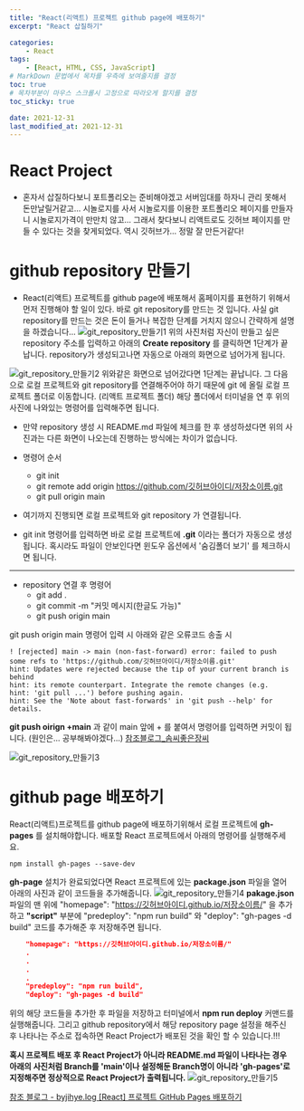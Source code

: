 ```yaml
---
title: "React(리액트) 프로젝트 github page에 배포하기"
excerpt: "React 삽질하기"

categories:
    - React
tags:
    - [React, HTML, CSS, JavaScript]
# MarkDown 문법에서 목차를 우측에 보여줄지를 결정
toc: true
# 목차부분이 마우스 스크롤시 고정으로 따라오게 할지를 결정
toc_sticky: true

date: 2021-12-31
last_modified_at: 2021-12-31
---
```


# React Project
- 혼자서 삽질하다보니 포트폴리오는 준비해야겠고 서버임대를 하자니 관리 못해서 돈만날릴거같고... 시놀로지를 사서 시놀로지를 이용한 포트폴리오 페이지를 만들자니 시놀로지가격이 만만치 않고... 그래서 찾다보니 리액트로도 깃허브 페이지를 만들 수 있다는 것을 찾게되었다. 역시 깃허브가... 정말 잘 만든거같다!

# github repository 만들기
- React(리액트) 프로젝트를 github page에 배포해서 홈페이지를 표현하기 위해서 먼저 진행해야 할 일이 있다. 바로 git repository를 만드는 것 입니다. 사실 git repository를 만드는 것은 돈이 들거나 복잡한 단계를 거치지 않으니 간략하게 설명을 하겠습니다...
![git_repository_만들기1](https://cdn.jsdelivr.net/gh/kkt9102/blog_img/20211229_posts/img1.png)
위의 사진처럼 자신이 만들고 싶은 repository 주소를 입력하고 아래의 **Create repository** 를 클릭하면 1단계가 끝납니다. repository가 생성되고나면 자동으로 아래의 화면으로 넘어가게 됩니다.


![git_repository_만들기2](https://cdn.jsdelivr.net/gh/kkt9102/blog_img/20211229_posts/img2.png)
위와같은 화면으로 넘어갔다면 1단계는 끝납니다. 그 다음으로 로컬 프로젝트와 git repository를 연결해주어야 하기 때문에 git 에 올릴 로컬 프로젝트 폴더로 이동합니다. (리액트 프로젝트 폴더) 해당 폴더에서 터미널을 연 후 위의 사진에 나와있는 명령어를 입력해주면 됩니다.

- 만약 repository 생성 시 README.md 파일에 체크를 한 후 생성하셨다면 위의 사진과는 다른 화면이 나오는데 진행하는 방식에는 차이가 없습니다.

- 명령어 순서
    - git init
    - git remote add origin https://github.com/깃허브아이디/저장소이름.git
    - git pull origin main
- 여기까지 진행되면 로컬 프로젝트와 git repository 가 연결됩니다.
- git init 명령어를 입력하면 바로 로컬 프로젝트에 **.git** 이라는 폴더가 자동으로 생성됩니다. 혹시라도 파일이 안보인다면 윈도우 옵션에서 '숨김폴더 보기' 를 체크하시면 됩니다.
---
- repository 연결 후 명령어
    - git add .
    - git commit -m "커밋 메시지(한글도 가능)"
    - git push origin main

git push origin main 명령어 입력 시 아래와 같은 오류코드 송출 시
```console
! [rejected] main -> main (non-fast-forward) error: failed to push some refs to 'https://github.com/깃허브아이디/저장소이름.git' 
hint: Updates were rejected because the tip of your current branch is behind
hint: its remote counterpart. Integrate the remote changes (e.g.
hint: 'git pull ...') before pushing again.
hint: See the 'Note about fast-forwards' in 'git push --help' for details.
```
**git push oirign +main** 과 같이 main 앞에 + 를 붙여서 명령어를 입력하면 커밋이 됩니다. (원인은... 공부해봐야겠다...)
[참조블로그_솜씨좋은장씨](https://somjang.tistory.com/entry/Git-rejected-master-master-non-fast-forward-%ED%95%B4%EA%B2%B0-%EB%B0%A9%EB%B2%95)

![git_repository_만들기3](https://cdn.jsdelivr.net/gh/kkt9102/blog_img/20211229_posts/img4.png)


# github page 배포하기
React(리액트)프로젝트를 github page에 배포하기위해서 로컬 프로젝트에 **gh-pages** 를 설치해야합니다. 배포할 React 프로젝트에서 아래의 명령어를 실행해주세요.
```console
npm install gh-pages --save-dev
```
**gh-page** 설치가 완료되었다면 React 프로젝트에 있는 **package.json** 파일을 열어 아래의 사진과 같이 코드들을 추가해줍니다.
![git_repository_만들기4](https://cdn.jsdelivr.net/gh/kkt9102/blog_img/20211229_posts/img5.png)
**pakage.json** 파일의 맨 위에 "homepage": "https://깃허브아이디.github.io/저장소이름/" 을 추가하고 **"script"** 부분에 "predeploy": "npm run build" 와 "deploy": "gh-pages -d build" 코드를 추가해준 후 저장해주면 됩니다.

```json
    "homepage": "https://깃허브아이디.github.io/저장소이름/"
    .
    .
    .
    .
    "predeploy": "npm run build",
    "deploy": "gh-pages -d build"
```
위의 해당 코드들을 추가한 후 파일을 저장하고 터미널에서 **npm run deploy** 커맨드를 실행해줍니다. 그리고 github repository에서 해당 repository page 설정을 해주신 후 나타나는 주소로 접속하면 React Project가 배포된 것을 확인 할 수 있습니다.!!!

**혹시 프로젝트 배포 후 React Project가 아니라 README.md 파일이 나타나는 경우 아래의 사진처럼 Branch를 'main'이나 설정해둔 Branch명이 아니라 'gh-pages'로 지정해주면 정상적으로 React Project가 출력됩니다.**
![git_repository_만들기5](https://cdn.jsdelivr.net/gh/kkt9102/blog_img/20211229_posts/img6.png)

[참조 블로그 - byjihye.log [React] 프로젝트 GitHub Pages 배포하기](https://velog.io/@byjihye/react-github-pages)
